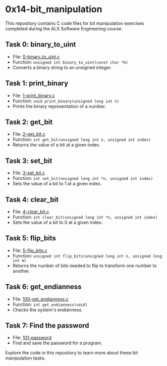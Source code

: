 # 0x14-bit_manipulation

This repository contains C code files for bit manipulation exercises completed during the ALX Software Engineering course.

## Task 0: binary_to_uint
- File: [0-binary_to_uint.c](0-binary_to_uint.c)
- Function: `unsigned int binary_to_uint(const char *b)`
- Converts a binary string to an unsigned integer.

## Task 1: print_binary
- File: [1-print_binary.c](1-print_binary.c)
- Function: `void print_binary(unsigned long int n)`
- Prints the binary representation of a number.

## Task 2: get_bit
- File: [2-get_bit.c](2-get_bit.c)
- Function: `int get_bit(unsigned long int n, unsigned int index)`
- Returns the value of a bit at a given index.

## Task 3: set_bit
- File: [3-set_bit.c](3-set_bit.c)
- Function: `int set_bit(unsigned long int *n, unsigned int index)`
- Sets the value of a bit to 1 at a given index.

## Task 4: clear_bit
- File: [4-clear_bit.c](4-clear_bit.c)
- Function: `int clear_bit(unsigned long int *n, unsigned int index)`
- Sets the value of a bit to 0 at a given index.

## Task 5: flip_bits
- File: [5-flip_bits.c](5-flip_bits.c)
- Function: `unsigned int flip_bits(unsigned long int n, unsigned long int m)`
- Returns the number of bits needed to flip to transform one number to another.

## Task 6: get_endianness
- File: [100-get_endianness.c](100-get_endianness.c)
- Function: `int get_endianness(void)`
- Checks the system's endianness.

## Task 7: Find the password
- File: [101-password](101-password)
- Find and save the password for a program.

Explore the code in this repository to learn more about these bit manipulation tasks.

